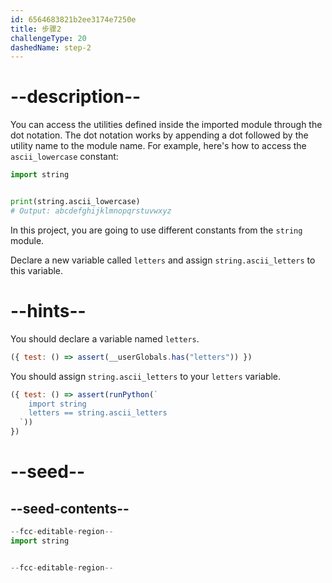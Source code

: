 ```yaml
---
id: 6564683821b2ee3174e7250e
title: 步骤2
challengeType: 20
dashedName: step-2
---
```


# --description--

You can access the utilities defined inside the imported module through the dot notation. The dot notation works by appending a dot followed by the utility name to the module name. For example, here's how to access the `ascii_lowercase` constant:

```py
import string


print(string.ascii_lowercase)
# Output: abcdefghijklmnopqrstuvwxyz
```

In this project, you are going to use different constants from the `string` module.

Declare a new variable called `letters` and assign `string.ascii_letters` to this variable.

# --hints--

You should declare a variable named `letters`.

```js
({ test: () => assert(__userGlobals.has("letters")) })
```

You should assign `string.ascii_letters` to your `letters` variable.

```js
({ test: () => assert(runPython(`
    import string
    letters == string.ascii_letters
  `))
})
```

# --seed--

## --seed-contents--

```py
--fcc-editable-region--
import string


--fcc-editable-region--
```
